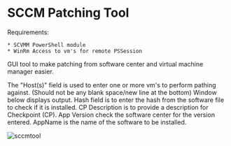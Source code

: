 # SCCM Patching Tool

Requirements:

    * SCVMM PowerShell module
    * WinRm Access to vm's for remote PSSession
    

GUI tool to make patching from software center and virtual machine manager easier.

The "Host(s)" field is used to enter one or more vm's to perform pathing against. (Should not be any blank space/new line at the bottom)
Window below displays output.
Hash field is to enter the hash from the software file to check if it is installed.
CP Description is to provide a description for Checkpoint (CP).
App Version check the software center for the version entered.
AppName is the name of the software to be installed.

![sccmtool](https://user-images.githubusercontent.com/20613957/130331891-8fc40a5d-201e-4b2b-bb54-c8820111e255.png)
